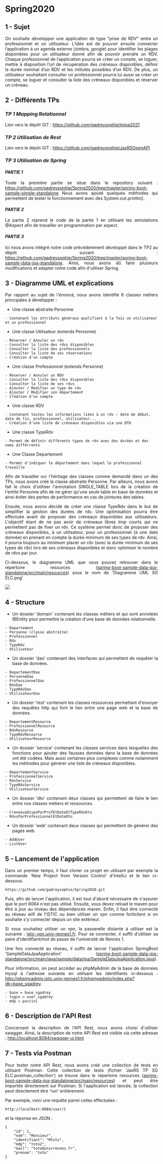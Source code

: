 # Spring2020

## 1 - Sujet

<p style='text-align: justify;'>
On souhaite développer une application de type "prise de RDV" entre un professionnel et un utilisateur. L’idée est de pouvoir ensuite connecter l’application à un agenda externe (zimbra, google) pour identifier les plages disponibles pour un utilisateur donné afin de pouvoir prendre un RDV. Chaque professionnel de l’application pourra se créer un compte, se loguer, mettre à disposition l’url de récupération des créneaux disponibles, définir la durée nominal d’un RDV et les intitulés possibles d’un RDV. 
De plus, un utilisateur souhaitant consulter un professionnel pourra lui aussi se créer un compte, se loguer et consulter la liste des créneaux disponibles et réserver un créneau.
</p>

## 2 - Différents TPs

### *TP 1 Mapping Relationnel*

Lien vers le dépôt GIT : https://github.com/gadreysophie/tpjpa2021

### *TP 2 Utilisation de Rest*

Lien vers le dépôt GIT : https://github.com/gadreysophie/JaxRSOpenAPI

### *TP 3 Utilisation de Spring*

#### *PARTIE 1*

<p style='text-align: justify;'>
Toute la première partie se situe dans le repository suivant :
<a href="https://github.com/gadreysophie/Spring2020/tree/master/spring-boot-sample-simple-standalone">https://github.com/gadreysophie/Spring2020/tree/master/spring-boot-sample-simple-standalone</a>
Nous avons ajouté quelques méthodes qui permettent de tester le fonctionnement avec des System.out.println().
</p>

#### *PARTIE 2*

<p style='text-align: justify;'>
La partie 2 reprend le code de la partie 1 en utilisant les annotations @Aspect afin de travailler en programmation par aspect.
</p>

#### *PARTIE 3*

<p style='text-align: justify;'>
Ici nous avons intégré notre code précédemment développé dans le TP2 au dépôt suivant : 
<a href="https://github.com/gadreysophie/Spring2020/tree/master/spring-boot-sample-data-jpa-standalone">https://github.com/gadreysophie/Spring2020/tree/master/spring-boot-sample-data-jpa-standalone</a>.
Ainsi, nous avons dû faire plusieurs modifications et adapter notre code afin d'utiliser Spring. 
</p>

## 3 - Diagramme UML et explications

<p style='text-align: justify;'>
Par rapport au sujet de l'énoncé, nous avons identifié 6 classes métiers principales à développer : 
</p>

<ul style='text-align: justify;'><li>Une classe abstraite Personne</li></ul>

    - Contenant les attributs généraux qualifiant à la fois un utilisateur et un professionnel

<ul style='text-align: justify;'><li>Une classe Utilisateur (extends Personne)</li></ul>

    - Réserver / Annuler un rdv
    - Consulter la liste des rdvs disponibles
    - Consulter la liste des professionnels
    - Consulter la liste de ses réservations
    - Création d'un compte

<ul style='text-align: justify;'><li>Une classe Professionnel (extends Personne)</li></ul>

    - Réserver / Annuler un RDV
    - Consulter la liste des rdvs disponibles
    - Consulter la liste de ses rdvs
    - Ajouter / Modifier un type de rdv
    - Ajouter / Modifier son département
    - Création d'un compte

<ul style='text-align: justify;'><li>Une classe RDV</li></ul>

    - Contenant toutes les informations liées à un rdv : date de début, date de fin, professionnel, utilisateur...
    - Création d'une liste de créneaux disponibles via une DTO

<ul style='text-align: justify;'><li>Une classe TypeRdv</li></ul>

    - Permet de définir différents types de rdv avec des durées et des noms différrents

<ul style='text-align: justify;'><li>Une Classe Departement</li></ul>

    - Permet d'indiquer le département dans lequel le professionnel travaille

<p style='text-align: justify;'>
Afin de travailler sur l'héritage des classes comme demandé dans un des TPs, nous avons créé la classe abstraite Personne. Par ailleurs, nous avons fait le choix d'utiliser l'annotation SINGLE_TABLE lors de la création de l'entité Personne afin de ne gérer qu'une seule table en base de données et ainsi éviter des pertes de performance en cas de jointures des tables.
</p>

<p style='text-align: justify;'>
Ensuite, nous avons décidé de créer une classe TypeRdv dans le but de simplifier la gestion des durées de rdv. Une optimisation pourra être effectuée avant de proposer des créneaux disponibles aux utilisateurs. L'objectif étant de ne pas avoir de créneaux libres trop courts qui ne permettent pas de fixer un rdv. Ce système permet donc de proposer des créneaux disponibles, à un utilisateur, pour un professionnel (à une date donnée) en prenant en compte la durée minimum de ses types de rdv. Ainsi, il pourra toujours au minimum placer un rdv (avec la durée minimum de ses types de rdv) lors de ses créneaux disponibles et donc optimiser le nombre de rdvs par jour.
</p>

<p style='text-align: justify;'>
Ci-dessous, le diagramme UML que vous pouvez retrouver dans le répertoire resources (<a href="spring-boot-sample-data-jpa-standalone/src/main/resources">spring-boot-sample-data-jpa-standalone/src/main/resources</a>) sous le nom de 'Diagramme UML SG ELC.png'</p>

![](https://github.com/gadreysophie/Spring2020/blob/master/spring-boot-sample-data-jpa-standalone/src/main/resources/Diagramme%20UML%20SG%20ELC.png?raw=true)

## 4 - Structure

<ul style='text-align: justify;'><li>Un dossier 'domain' contenant les classes métiers et qui sont annotées @Entity pour permettre la création d'une base de données relationnelle.</li></ul>

    - Departement
    - Personne (classe abstraite)
    - Professionnel
    - Rdv
    - TypeRdv
    - Utilisateur

<ul style='text-align: justify;'><li>Un dossier 'dao' contenant des interfaces qui permettent de requêter la base de données.</li></ul>

    - DepartementDao
    - PersonneDao
    - ProfessionnelDao
    - RdvDao
    - TypeRdvDao
    - UtilisateurDao

<ul style='text-align: justify;'><li>Un dossier 'rest' contenant les classes ressources permettant d'envoyer des requêtes http qui font le lien entre une page web et la base de données.</li></ul>

    - DepartementResource
    - ProfessionnelResource
    - RdvResource
    - TypeRdvResource
    - UtilisateurResource

<ul style='text-align: justify;'><li>Un dossier 'service' contenant les classes services dans lesquelles des fonctions pour ajouter des fausses données dans la base de données ont été codées. Mais aussi certaines plus complexes comme notamment les méthodes pour générer une liste de créneaux disponibles.</li></ul>

    - DepartementService
    - ProfessionnelService
    - RdvService
    - TypeRdvService
    - UtilisateurService

<ul style='text-align: justify;'><li>Un dossier 'dto' contenant deux classes qui permettent de faire le lien entre nos classes métiers et ressources.</li></ul>

    - CreneauxDispoParProfEtDateEtTypeRdvDto
    - RdvsParProfessionnelEtDateDto

<ul style='text-align: justify;'><li>Un dossier 'web' contenant deux classes qui permettent de générer des pages web.</li></ul>

    - AddUser
    - ListUser

## 5 - Lancement de l'application

<p style='text-align: justify;'>
Dans un premier temps, il faut cloner ce projet en utilisant par exemple la commande 'New Project from Version Control' d'IntelliJ et le lien ci-dessous.
</p>
    
    https://github.com/gadreysophie/Spring2020.git

<p style='text-align: justify;'>
Puis, afin de lancer l'application, il est tout d'abord nécessaire de s'assurer que le port 8084 n'est pas utilisé. 
Ensuite, vous devez reload le maven pour être à jour au niveau des dépendances maven.
Enfin, il faut être connecté au réseau wifi de l'ISTIC ou bien utiliser un vpn comme forticlient si on souhaite s'y connecter depuis un site extérieur.
</p>

<p style='text-align: justify;'>
Si vous souhaitez utiliser un vpn, la passerelle distante à utiliser est la suivante : <a href="istic-vpn.univ-rennes1.fr">istic-vpn.univ-rennes1.fr</a>.
Pour se connecter, il suffit d'utiliser sa paire d'identifiant/mot de passe de l'université de Rennes 1.
</p>

<p style='text-align: justify;'>
Une fois connecté au réseau, il suffit de lancer l'application SpringBoot 'SampleDataJpaApplication' (<a href="spring-boot-sample-data-jpa-standalone/src/main/java/sample/data/jpa/SampleDataJpaApplication.java">spring-boot-sample-data-jpa-standalone/src/main/java/sample/data/jpa/SampleDataJpaApplication.java</a>).
</p>

<p style='text-align: justify;'>
Pour information, on peut accèder au phpMyAdmin de la base de données mysql à l'adresse suivante en utilisant les identifiants ci-dessous : <a href="http://phpmyadmin.istic.univ-rennes1.fr/phpmyadmin/index.php?db=base_sgadrey">http://phpmyadmin.istic.univ-rennes1.fr/phpmyadmin/index.php?db=base_sgadrey</a>.
</p>

    - base = base_sgadrey
    - login = user_sgadrey
    - mdp = puccini

## 6 - Description de l'API Rest

<p style='text-align: justify;'>
Concernant la description de l'API Rest, nous avons choisi d'utiliser swagger. Ainsi, la description de notre API Rest est visible via cette adresse : <a href="http://localhost:8084/swagger-ui.html">http://localhost:8084/swagger-ui.html</a>
</p>

## 7 - Tests via Postman

<p style='text-align: justify;'>
Pour tester notre API Rest, nous avons créé une collection de tests en utilisant Postman.
Cette collection de tests (fichier 'JaxRS TP SG ELC.postman_collection') se trouve dans le répertoire resources (<a href="spring-boot-sample-data-jpa-standalone/src/main/resources">spring-boot-sample-data-jpa-standalone/src/main/resources</a>) et peut être importée directement sur Postman. Si l'application est lancée, la collection peut directement être 'run' entièrement.
</p>

<p style='text-align: justify;'>
Par exemple, voici une requête parmi celles effectuées :
</p>

    http://localhost:8084/user/1

<p style='text-align: justify;'>
et la réponse en JSON :
</p>

    {
        "id": 1,
        "nom": "Monsieur",
        "identifiant": "Mtoto",
        "mdp": "toto2",
        "mail": "toto@univrennes.fr",
        "prenom": "toto"
    }